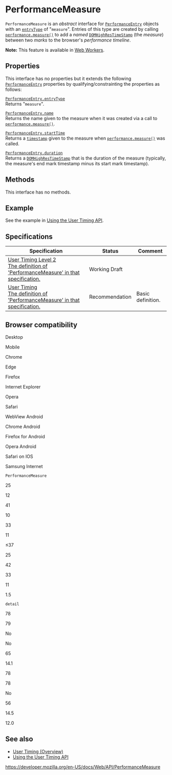 PerformanceMeasure
==================

`PerformanceMeasure` is an *abstract* interface for [`PerformanceEntry`](performanceentry) objects with an [`entryType`](performanceentry/entrytype) of "`measure`". Entries of this type are created by calling [`performance.measure()`](performance/measure) to add a *named* [`DOMHighResTimeStamp`](domhighrestimestamp) (the *measure*) between two *marks* to the browser's *performance timeline*.

**Note:** This feature is available in [Web Workers](web_workers_api).

Properties
----------

This interface has no properties but it extends the following [`PerformanceEntry`](performanceentry) properties by qualifying/constrainting the properties as follows:

[`PerformanceEntry.entryType`](performanceentry/entrytype)  
Returns "`measure`".

[`PerformanceEntry.name`](performanceentry/name)  
Returns the name given to the measure when it was created via a call to [`performance.measure()`](performance/measure).

[`PerformanceEntry.startTime`](performanceentry/starttime)  
Returns a [`timestamp`](domhighrestimestamp) given to the measure when [`performance.measure()`](performance/measure) was called.

[`PerformanceEntry.duration`](performanceentry/duration)  
Returns a [`DOMHighResTimeStamp`](domhighrestimestamp) that is the duration of the measure (typically, the measure's end mark timestamp minus its start mark timestamp).

Methods
-------

This interface has no methods.

Example
-------

See the example in [Using the User Timing API](user_timing_api/using_the_user_timing_api).

Specifications
--------------

<table><thead><tr class="header"><th>Specification</th><th>Status</th><th>Comment</th></tr></thead><tbody><tr class="odd"><td><a href="https://w3c.github.io/user-timing/#dom-performance-measure">User Timing Level 2<br />
<span class="small">The definition of 'PerformanceMeasure' in that specification.</span></a></td><td><span class="spec-wd">Working Draft</span></td><td></td></tr><tr class="even"><td><a href="https://www.w3.org/TR/user-timing/#performancemeasure">User Timing<br />
<span class="small">The definition of 'PerformanceMeasure' in that specification.</span></a></td><td><span class="spec-rec">Recommendation</span></td><td>Basic definition.</td></tr></tbody></table>

Browser compatibility
---------------------

Desktop

Mobile

Chrome

Edge

Firefox

Internet Explorer

Opera

Safari

WebView Android

Chrome Android

Firefox for Android

Opera Android

Safari on IOS

Samsung Internet

`PerformanceMeasure`

25

12

41

10

33

11

≤37

25

42

33

11

1.5

`detail`

78

79

No

No

65

14.1

78

78

No

56

14.5

12.0

See also
--------

-   [User Timing (Overview)](user_timing_api)
-   [Using the User Timing API](user_timing_api/using_the_user_timing_api)

<a href="https://developer.mozilla.org/en-US/docs/Web/API/PerformanceMeasure" class="_attribution-link">https://developer.mozilla.org/en-US/docs/Web/API/PerformanceMeasure</a>
